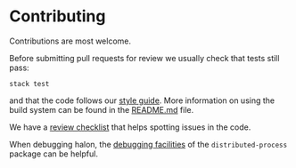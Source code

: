 # Contributing

Contributions are most welcome.

Before submitting pull requests for review we usually check that tests
still pass:
 
	stack test

and that the code follows our [style guide]. More information on using
the build system can be found in the [README.md](README.md) file.

We have a [review checklist] that helps spotting issues in the code.

When debugging halon, the [debugging facilities] of the
`distributed-process` package can be helpful.

[style guide]: https://github.com/tweag/guides/blob/master/style/Haskell.md
[review checklist]: https://github.com/tweag/guides/blob/master/review/Haskell.md
[debugging facilities]: http://hackage.haskell.org/package/distributed-process/docs/Control-Distributed-Process-Debug.html

